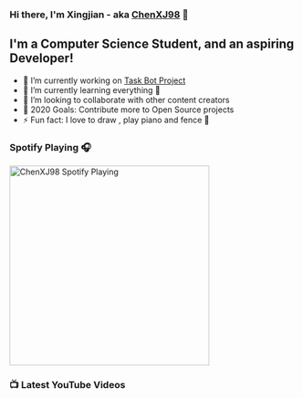 ### Hi there, I'm Xingjian - aka [ChenXJ98][website] 👋

## I'm a Computer Science Student, and an aspiring Developer!

- 🔭 I’m currently working on [Task Bot Project][taskbot]
- 🌱 I’m currently learning everything 🤣
- 👯 I’m looking to collaborate with other content creators
- 🥅 2020 Goals: Contribute more to Open Source projects
- ⚡ Fun fact: I love to draw , play piano and fence 🤺

### Spotify Playing 🎧
[<img src="https://now-playing-codestackr.vercel.app/api/spotify-playing" alt="ChenXJ98 Spotify Playing" width="350" />](https://open.spotify.com/user/11158349923)

### 📺 Latest YouTube Videos

<!-- YOUTUBE:START -->
<!-- YOUTUBE:END -->

[website]: https://github.com/ChenXJ98
[taskbot]: https://github.com/ChenXJ98/ip
